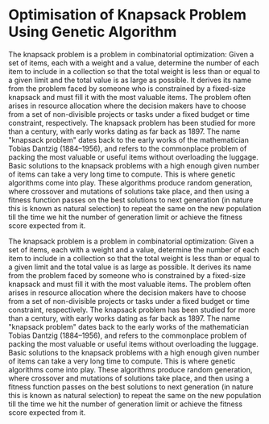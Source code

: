 # Optimisation of Knapsack Problem Using Genetic Algorithm

The knapsack problem is a problem in combinatorial optimization: Given a set of items, each with a weight and a value, determine the number of each item to include in a collection so that the total weight is less than or equal to a given limit and the total value is as large as possible. It derives its name from the problem faced by someone who is constrained by a fixed-size knapsack and must fill it with the most valuable items. The problem often arises in resource allocation where the decision makers have to choose from a set of non-divisible projects or tasks under a fixed budget or time constraint, respectively.
The knapsack problem has been studied for more than a century, with early works dating as far back as 1897. The name "knapsack problem" dates back to the early works of the mathematician Tobias Dantzig (1884–1956), and refers to the commonplace problem of packing the most valuable or useful items without overloading the luggage.
Basic solutions to the knapsack problems with a high enough given number of items can take a very long time to compute. This is where genetic algorithms come into play. These algorithms produce random generation, where crossover and mutations of solutions take place, and then using a fitness function passes on the best solutions to next generation (in nature this is known as natural selection) to repeat the same on the new population till the time we hit the number of generation limit or achieve the fitness score expected from it.

The knapsack problem is a problem in combinatorial optimization: Given a set of items, each with a weight and a value, determine the number of each item to include in a collection so that the total weight is less than or equal to a given limit and the total value is as large as possible. It derives its name from the problem faced by someone who is constrained by a fixed-size knapsack and must fill it with the most valuable items. The problem often arises in resource allocation where the decision makers have to choose from a set of non-divisible projects or tasks under a fixed budget or time constraint, respectively.
The knapsack problem has been studied for more than a century, with early works dating as far back as 1897. The name "knapsack problem" dates back to the early works of the mathematician Tobias Dantzig (1884–1956), and refers to the commonplace problem of packing the most valuable or useful items without overloading the luggage.
Basic solutions to the knapsack problems with a high enough given number of items can take a very long time to compute. This is where genetic algorithms come into play. These algorithms produce random generation, where crossover and mutations of solutions take place, and then using a fitness function passes on the best solutions to next generation (in nature this is known as natural selection) to repeat the same on the new population till the time we hit the number of generation limit or achieve the fitness score expected from it.

